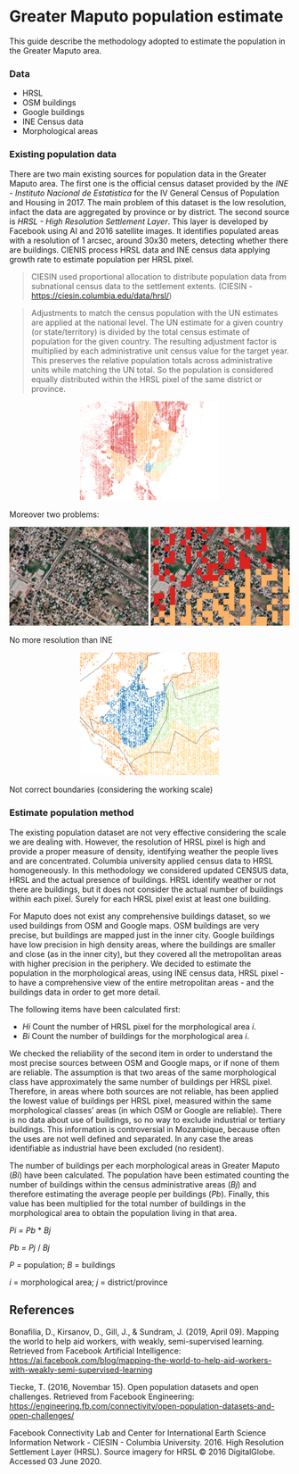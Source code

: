 # Greater Maputo population estimate

This guide describe the methodology adopted to estimate the population in the Greater Maputo area.

### Data
- HRSL
- OSM buildings
- Google buildings
- INE Census data
- Morphological areas

### Existing population data
There are two main existing sources for population data in the Greater Maputo area.
The first one is the official census dataset provided by the *INE - Instituto Nacional de Estatistica* for the IV General Census of Population and Housing in 2017. The main problem of this dataset is the low resolution, infact the data are aggregated by province or by district.
The second source is *HRSL - High Resolution Settlement Layer*. This layer is developed by Facebook using AI and 2016 satellite images. It identifies populated areas with a resolution of 1 arcsec, around 30x30 meters, detecting whether there are buildings. 
CIENIS process HRSL data and INE census data applying growth rate to estimate population per HRSL pixel.

> CIESIN used proportional allocation to distribute population data from subnational census data to the settlement extents.
(CIESIN - https://ciesin.columbia.edu/data/hrsl/)

> Adjustments to match the census population with the UN estimates are applied at the national level. The UN estimate for a given country (or state/territory) is divided by the total census estimate of population for the given country. The resulting adjustment factor is multiplied by each administrative unit census value for the target year. This preserves the relative population totals across administrative units while matching the UN total.
So the population is considered equally distributed within the HRSL pixel of the same district or province. 

<p align="center" float="center">
<img src="img/HRSL1-tot.PNG" width=250 />
</p>

Moreover two problems:

<p align="center" float="center">
<img src="img/HRSL1-diff1.PNG" width=250 />
<img src="img/HRSL1-diff2.PNG" width=250 />
</p>
No more resolution than INE
<p align="center" float="center">
<img src="img/HRSL1-dist1.PNG" width=250 />
</p>
Not correct boundaries (considering the working scale)

### Estimate population method

The existing population dataset are not very effective considering the scale we are dealing with. However, the resolution of HRSL pixel is high and provide a proper measure of density, identifying weather the people lives and are concentrated. Columbia university applied census data to HRSL homogeneously. In this methodology we considered updated CENSUS data, HRSL and the actual presence of buildings.
HRSL identify weather or not there are buildings, but it does not consider the actual number of buildings within each pixel. Surely for each HRSL pixel exist at least one building.

For Maputo does not exist any comprehensive buildings dataset, so we used buildings from OSM and Google maps. OSM buildings are very precise, but buildings are mapped just in the inner city. Google buildings have low precision in high density areas, where the buildings are smaller and close (as in the inner city), but they covered all the metropolitan areas with higher precision in the periphery.
We decided to estimate the population in the morphological areas, using INE census data, HRSL pixel - to have a comprehensive view of the entire metropolitan areas - and the buildings data in order to get more detail. 

The following items have been calculated first: 
-	*Hi* Count the number of HRSL pixel for the morphological area *i*.
-	*Bi* Count the number of buildings for the morphological area *i*. 

We checked the reliability of the second item in order to understand the most precise sources between OSM and Google maps, or if none of them are reliable.
The assumption is that two areas of the same morphological class have approximately the same number of buildings per HRSL pixel. Therefore, in areas where both sources are not reliable, has been applied the lowest value of buildings per HRSL pixel, measured within the same morphological classes’ areas (in which OSM or Google are reliable).
There is no data about use of buildings, so no way to exclude industrial or tertiary buildings. This information is controversial in Mozambique, because often the uses are not well defined and separated. In any case the areas identifiable as industrial have been excluded (no resident).

The number of buildings per each morphological areas in Greater Maputo (*Bi*) have been calculated. The population have been estimated counting the number of buildings within the census administrative areas (*Bj*) and therefore estimating the average people per buildings (*Pb*). Finally, this value has been multiplied for the total number of buildings in the morphological area to obtain the population living in that area.

*Pi = Pb* * *Bj*

*Pb = Pj* / *Bj*

*P* = population; *B* = buildings

*i* = morphological area; *j* = district/province


## References
Bonafilia, D., Kirsanov, D., Gill, J., & Sundram, J. (2019, April 09). Mapping the world to help aid workers, with weakly, semi-supervised learning. Retrieved from Facebook Artificial Intelligence: https://ai.facebook.com/blog/mapping-the-world-to-help-aid-workers-with-weakly-semi-supervised-learning

Tiecke, T. (2016, Novembar 15). Open population datasets and open challenges. Retrieved from Facebook Engineering: https://engineering.fb.com/connectivity/open-population-datasets-and-open-challenges/

Facebook Connectivity Lab and Center for International Earth Science Information Network - CIESIN - Columbia University. 2016. High Resolution Settlement Layer (HRSL). Source imagery for HRSL © 2016 DigitalGlobe. Accessed 03 June 2020.
